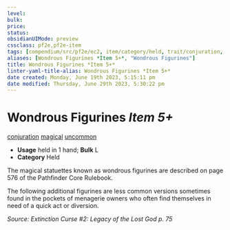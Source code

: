 ```yaml
---
level:
bulk:
price:
status:
obsidianUIMode: preview
cssclass: pf2e,pf2e-item
tags: [compendium/src/pf2e/ec2, item/category/held, trait/conjuration, trait/magical, trait/uncommon]
aliases: [Wondrous Figurines *Item 5+*, "Wondrous Figurines"]
title: Wondrous Figurines *Item 5+*
linter-yaml-title-alias: Wondrous Figurines *Item 5+*
date created: Monday, June 19th 2023, 5:15:11 pm
date modified: Thursday, June 29th 2023, 5:30:22 pm
---
```


# Wondrous Figurines *Item 5+*

[conjuration](rules/traits/conjuration.md) [magical](rules/traits/magical.md) [uncommon](rules/traits/uncommon.md)  

- **Usage** held in 1 hand; **Bulk** L
- **Category** Held

The magical statuettes known as wondrous figurines are described on page 576 of the Pathfinder Core Rulebook.

The following additional figurines are less common versions sometimes found in the pockets of menagerie owners who often find themselves in need of a quick act or diversion.

*Source: Extinction Curse #2: Legacy of the Lost God p. 75*

